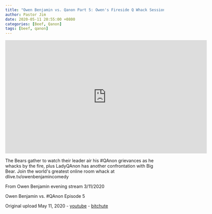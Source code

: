 ```yaml
---
title: "Owen Benjamin vs. Qanon Part 5: Owen's Fireside Q Whack Session for the Bears"
author: Pastor Jim
date: 2020-05-11 20:55:00 +0800
categories: [Beef, Qanon]
tags: [beef, qanon]
---
```


<iframe width="640" height="360" scrolling="no" frameborder="0" style="border: none;" src="https://www.bitchute.com/embed/GvdRhvuOPQRn/"></iframe>

The Bears gather to watch their leader air his #QAnon grievances as he whacks by the fire, plus LadyQAnon has another confrontation with Big Bear. Join the world's greatest online room whack at dlive.tv/owenbenjamincomedy

From Owen Benjamin evening stream 3/11/2020

Owen Benjamin vs. #QAnon Episode 5

Original upload May 11, 2020 - [youtube](https://youtu.be/sy63FzeB1bs) - [bitchute](https://www.bitchute.com/video/GvdRhvuOPQRn)

